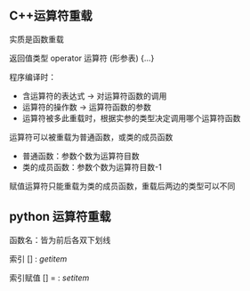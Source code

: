 ## C++运算符重载

实质是函数重载

返回值类型 operator 运算符 \(形参表\) {...}

程序编译时：

* 含运算符的表达式 -&gt; 对运算符函数的调用
* 运算符的操作数 -&gt; 运算符函数的参数
* 运算符被多此重载时，根据实参的类型决定调用哪个运算符函数

运算符可以被重载为普通函数，或类的成员函数

* 普通函数：参数个数为运算符目数
* 类的成员函数：参数个数为运算符目数-1

赋值运算符只能重载为类的成员函数，重载后两边的类型可以不同

## python 运算符重载

函数名：皆为前后各双下划线

索引 \[\] : _getitem_

索引赋值 \[\] = : _setitem_



